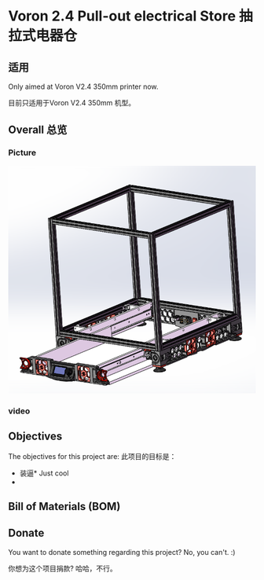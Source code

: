 # Voron 2.4 Pull-out electrical Store 抽拉式电器仓

## 适用
Only aimed at Voron V2.4 350mm printer now.

目前只适用于Voron V2.4 350mm 机型。

## Overall 总览

### Picture

![图片](Photos/Voron_V2.4_Pull-out_electrical_store.PNG)
### video



## Objectives

The objectives for this project are:
此项目的目标是：

- 装逼* Just cool
- 
## Bill of Materials (BOM)


## Donate
You want to donate something regarding this project? No, you can't. :)

你想为这个项目捐款? 哈哈，不行。
